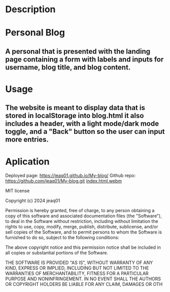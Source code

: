 # Description
# Personal Blog
##  A personal that is presented with the landing page containing a form with labels and inputs for username, blog title, and blog content.
# Usage
## The website is meant to display data that is stored in localStorage into blog.html it also includes a header, with a light mode/dark mode toggle, and a "Back" button so the user can input more entries.

# Aplication
 Deployed page: https://jeaq01.github.io/My-blog/
 Github repo: https://github.com/jeaq01/My-blog.git
[index.html.webm](https://github.com/jeaq01/My-blog/assets/168700847/700ed079-ca98-47c3-9927-edb1a23337a9)


MIT license

Copyright (c) 2024 jeaq01

Permission is hereby granted, free of charge, to any person obtaining a copy of this software and associated documentation files (the "Software"), to deal in the Software without restriction, including without limitation the rights to use, copy, modify, merge, publish, distribute, sublicense, and/or sell copies of the Software, and to permit persons to whom the Software is furnished to do so, subject to the following conditions:

The above copyright notice and this permission notice shall be included in all copies or substantial portions of the Software.

THE SOFTWARE IS PROVIDED "AS IS", WITHOUT WARRANTY OF ANY KIND, EXPRESS OR IMPLIED, INCLUDING BUT NOT LIMITED TO THE WARRANTIES OF MERCHANTABILITY, FITNESS FOR A PARTICULAR PURPOSE AND NONINFRINGEMENT. IN NO EVENT SHALL THE AUTHORS OR COPYRIGHT HOLDERS BE LIABLE FOR ANY CLAIM, DAMAGES OR OTH
